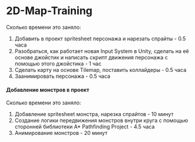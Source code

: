 # 2D-Map-Training
Сколько времени это заняло:
1. Добавить в проект spritesheet персонажа и нарезать спрайты - 0.5 часа
2. Разобраться, как работает новая Input System в Unity, сделать на её основе джойстик и  написать скрипт движения персонажа с помощью этого джойстика - 1 час
3. Сделать карту на основе Tilemap, поставить коллайдеры - 0.5 часа
4. Заанимировать персонажа - 0.5 часа
#### Добавление монстров в проект
Сколько времени это заняло:
1. Добавление spritesheet монстра, нарезка спрайтов - 10 минут
2. Создание логики передвижения монстров внутри круга с помощью сторонней библиотеки A* Pathfinding Project - 4.5 часа
3. Анимирование монстров - 20 минут
